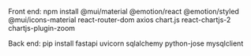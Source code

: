 Front end:
npm install @mui/material @emotion/react @emotion/styled @mui/icons-material react-router-dom axios chart.js react-chartjs-2 chartjs-plugin-zoom

Back end:
pip install fastapi uvicorn sqlalchemy python-jose mysqlclient 